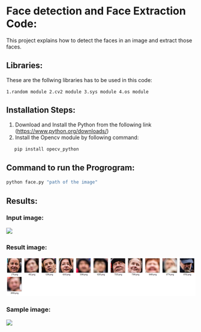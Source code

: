 # Face detection and Face Extraction Code:
This project explains how to detect the faces in an image and extract those faces.
## Libraries:
These are the follwing libraries has to be used in this code:
```
1.random module 2.cv2 module 3.sys module 4.os module
``` 
## Installation Steps:
1. Download and Install the Python from the following link (https://www.python.org/downloads/)
2. Install the Opencv module by following command:
```sh
   pip install opecv_python
```
## Command to run the Progrogram:
```sh
python face.py "path of the image"
```
## Results:
### Input image:
![](./images/image1.png?raw=True)
### Result image:
![](./images/capture.png?raw=True)
### Sample image:
![](https://www.gstatic.com/webp/gallery/1.jpg)




